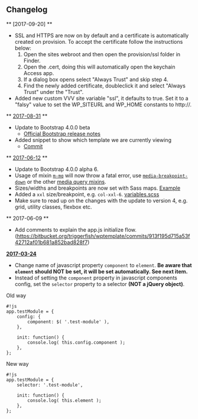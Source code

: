 ## Changelog ##

** [2017-09-20] **

* SSL and HTTPS are now on by default and a certificate is automatically created on provision. To accept the certificate follow the instructions below:
	1. Open the sites webroot and then open the provision/ssl folder in Finder.
	2. Open the .cert, doing this will automatically open the keychain Access app. 
	3. If a dialog box opens select "Always Trust" and skip step 4.
	4. Find the newly added certificate, doubleclick it and select "Always Trust" under the "Trust".
* Added new custom VVV site variable "ssl", it defaults to true. Set it to a "falsy" value to set the WP_SITEURL and WP_HOME constants to http://.

** [2017-08-31](https://bitbucket.org/triggerfish/wptemplate/commits/dbccdfca45db33362ba5f2c263d7fa2ecf12d6b3) **

* Update to Bootstrap 4.0.0 beta
	* [Official Bootstrap release notes](https://github.com/twbs/bootstrap/releases/tag/v4.0.0-beta)
* Added snippet to show which template we are currently viewing
	* [Commit](https://bitbucket.org/triggerfish/wptemplate/commits/40571cf69ea6ed73d8e68b572e7f369dbbf22517)

** [2017-06-12](https://bitbucket.org/triggerfish/wptemplate/commits/65de7ec533bb061c8c5c7b91f00151142486025f) **

* Update to Bootstrap 4.0.0 alpha 6.
* Usage of mixin [`m-mq`](https://bitbucket.org/triggerfish/wptemplate/commits/65de7ec533bb061c8c5c7b91f00151142486025f#Lwp-content/themes/wptemplate/assets/css/theme/mixins.scssF3T1) will now throw a fatal error, use [`media-breakpoint-down`](https://bitbucket.org/triggerfish/wptemplate/commits/65de7ec533bb061c8c5c7b91f00151142486025f#Lwp-content/themes/wptemplate/assets/css/parts/forms.scssT177) or the other [media query mixins](https://v4-alpha.getbootstrap.com/layout/overview/#responsive-breakpoints).
* Sizes/widths and breakpoints are now set with Sass maps. [Example](https://bitbucket.org/triggerfish/wptemplate/commits/65de7ec533bb061c8c5c7b91f00151142486025f#Lwp-content/themes/wptemplate/assets/css/theme/variables.scssT7)
* Added a `xxl` size/breakpoint, e.g. `col-xxl-6`. [variables.scss](https://bitbucket.org/triggerfish/wptemplate/commits/65de7ec533bb061c8c5c7b91f00151142486025f#chg-wp-content/themes/wptemplate/assets/css/theme/variables.scss)
* Make sure to read up on the changes with the update to version 4, e.g. grid, utility classes, flexbox etc.

** 2017-06-09 **

* Add comments to explain the app.js initialize flow. (https://bitbucket.org/triggerfish/wptemplate/commits/913f195d715a53f42712af01b681a852bad828f7)

**[2017-03-24](https://bitbucket.org/triggerfish/wptemplate/commits/e2367dd7ba91e079412948815b9dff4443e1fd6f)**

* Change name of javascript property `component` to `element`. **Be aware that `element` should NOT be set, it will be set automatically. See next item.**
* Instead of setting the `component` property in javascript components config, set the `selector` property to a selector **(NOT a jQuery object)**.

Old way
```
#!js
app.testModule = {
	config: {
		component: $( '.test-module' ),
	},

	init: function() {
		console.log( this.config.component );
	},
};
```

New way
```
#!js
app.testModule = {
	selector: '.test-module',

	init: function() {
		console.log( this.element );
	},
};
```
